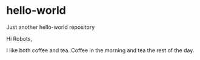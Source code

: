 # hello-world
Just another hello-world repository

Hi Robots, 

I like both coffee and tea. 
Coffee in the morning and tea the rest of the day.
